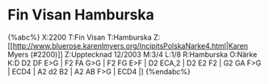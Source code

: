 # Fin Visan Hamburska

{%abc%}
X:2200
T:Fin Visan
T:Hamburska
Z:[[http://www.bluerose.karenlmyers.org/IncipitsPolskaNarke4.html|Karen Myers (#2200)]]
Z:Upptecknad 12/2003
M:3/4
L:1/8
R:Hamburska
O:Närke
K:D
D2 DF E>G | F2 FA G>G | F2 FG E>F | D2 ECA,2 |
D2 E2 F2 | G2 GA F>G | ECD4 | A2 d2 B2 | A2 AB F>G | ECD4 |]
{%endabc%}

